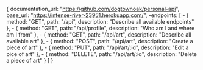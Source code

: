 <!-- personal API -->

{
    documentation_url: "https://github.com/dogtownoak/personal-api",
    base_url: "https://intense-river-23951.herokuapp.com/",
    -endpoints: [
        - {
            method: "GET",
            path: "/api",
            description: "Describe all available endpoints"
        },
        - {
            method: "GET",
            path: "/api/profile",
            description: "Who am I and where am I from"
        },
        - {
            method: "GET",
            path: "/api/art",
            description: "Describe all available art"
        },
        - {
            method: "POST",
            path: "/api/art",
            description: "Create a piece of art"
        },
        - {
            method: "PUT",
            path: "/api/art/:id",
            description: "Edit a pice of art"
        },
        - {
            method: "DELETE",
            path: "/api/art/:id",
            description: "Delete a piece of art"
        }
    ]
}